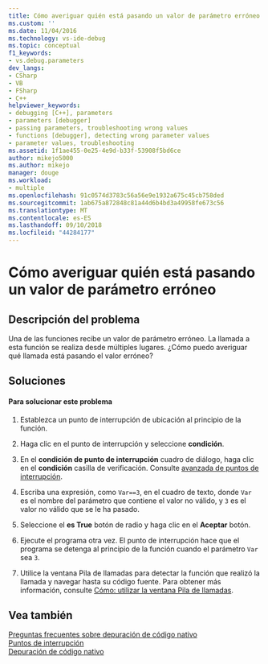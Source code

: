 ```yaml
---
title: Cómo averiguar quién está pasando un valor de parámetro erróneo | Microsoft Docs
ms.custom: ''
ms.date: 11/04/2016
ms.technology: vs-ide-debug
ms.topic: conceptual
f1_keywords:
- vs.debug.parameters
dev_langs:
- CSharp
- VB
- FSharp
- C++
helpviewer_keywords:
- debugging [C++], parameters
- parameters [debugger]
- passing parameters, troubleshooting wrong values
- functions [debugger], detecting wrong parameter values
- parameter values, troubleshooting
ms.assetid: 1f1ae455-0e25-4e9d-b33f-53908f5bd6ce
author: mikejo5000
ms.author: mikejo
manager: douge
ms.workload:
- multiple
ms.openlocfilehash: 91c0574d3783c56a56e9e1932a675c45cb758ded
ms.sourcegitcommit: 1ab675a872848c81a44d6b4bd3a49958fe673c56
ms.translationtype: MT
ms.contentlocale: es-ES
ms.lasthandoff: 09/10/2018
ms.locfileid: "44284177"
---
```

# <a name="how-can-i-find-out-who-is-passing-a-wrong-parameter-value"></a>Cómo averiguar quién está pasando un valor de parámetro erróneo
## <a name="problem-description"></a>Descripción del problema  
 Una de las funciones recibe un valor de parámetro erróneo. La llamada a esta función se realiza desde múltiples lugares. ¿Cómo puedo averiguar qué llamada está pasando el valor erróneo?  
  
## <a name="solution"></a>Soluciones  
  
#### <a name="to-resolve-this-problem"></a>Para solucionar este problema  
  
1.  Establezca un punto de interrupción de ubicación al principio de la función.  
  
2.  Haga clic en el punto de interrupción y seleccione **condición**.  
  
3.  En el **condición de punto de interrupción** cuadro de diálogo, haga clic en el **condición** casilla de verificación. Consulte [avanzada de puntos de interrupción](../debugger/using-breakpoints.md#BKMK_Specify_a_breakpoint_condition_using_a_code_expression).  
  
4.  Escriba una expresión, como `Var==3`, en el cuadro de texto, donde `Var` es el nombre del parámetro que contiene el valor no válido, y `3` es el valor no válido que se le ha pasado.  
  
5.  Seleccione el **es True** botón de radio y haga clic en el **Aceptar** botón.  
  
6.  Ejecute el programa otra vez. El punto de interrupción hace que el programa se detenga al principio de la función cuando el parámetro `Var` sea `3`.  
  
7.  Utilice la ventana Pila de llamadas para detectar la función que realizó la llamada y navegar hasta su código fuente. Para obtener más información, consulte [Cómo: utilizar la ventana Pila de llamadas](../debugger/how-to-use-the-call-stack-window.md).  
  
## <a name="see-also"></a>Vea también  
 [Preguntas frecuentes sobre depuración de código nativo](../debugger/debugging-native-code-faqs.md)   
 [Puntos de interrupción](https://msdn.microsoft.com/library/fe4eedc1-71aa-4928-962f-0912c334d583)   
 [Depuración de código nativo](../debugger/debugging-native-code.md)